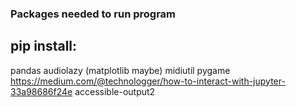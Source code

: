 ### Packages needed to run program

## pip install: 
pandas
audiolazy
(matplotlib maybe)
midiutil 
pygame
https://medium.com/@technologger/how-to-interact-with-jupyter-33a98686f24e
accessible-output2